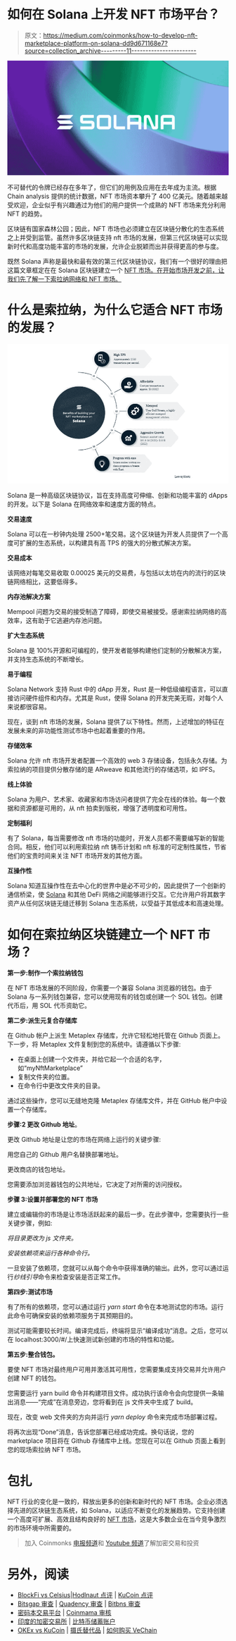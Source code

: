 # 如何在 Solana 上开发 NFT 市场平台？

> 原文：<https://medium.com/coinmonks/how-to-develop-nft-marketplace-platform-on-solana-dd9d671168e7?source=collection_archive---------11----------------------->

![](img/c7e271b96a3b788f095da1cbb308c311.png)

不可替代的令牌已经存在多年了，但它们的用例及应用在去年成为主流。根据 Chain analysis 提供的统计数据，NFT 市场资本攀升了 400 亿美元。随着越来越受欢迎，企业似乎有兴趣通过为他们的用户提供一个成熟的 NFT 市场来充分利用 NFT 的趋势。

区块链有国家森林公园；因此，NFT 市场也必须建立在区块链分散化的生态系统之上并受到监管。虽然许多区块链支持 nft 市场的发展，但第三代区块链可以实现新时代和高度功能丰富的市场的发展，允许企业脱颖而出并获得更高的参与度。

既然 Solana 声称是最快和最有效的第三代区块链协议，我们有一个很好的理由把这篇文章框定在在 Solana 区块链建立一个 [NFT 市场。在开始市场开发之前，让我们先了解一下索拉纳网络和 NFT 市场。](https://www.leewayhertz.com/solana-nft-marketplace-development/)

# 什么是索拉纳，为什么它适合 NFT 市场的发展？

![](img/1cded9144ed093a6d532f11d477912be.png)

Solana 是一种高级区块链协议，旨在支持高度可伸缩、创新和功能丰富的 dApps 的开发。以下是 Solana 在网络效率和速度方面的特点。

**交易速度**

Solana 可以在一秒钟内处理 2500+笔交易。这个区块链为开发人员提供了一个高度可扩展的生态系统，以构建具有高 TPS 的强大的分散式解决方案。

**交易成本**

该网络对每笔交易收取 0.00025 美元的交易费，与包括以太坊在内的流行的区块链网络相比，这要低得多。

**内存池解决方案**

Mempool 问题为交易的接受制造了障碍，即使交易被接受。感谢索拉纳网络的高效率，这有助于它逃避内存池问题。

**扩大生态系统**

Solana 是 100%开源和可编程的，使开发者能够构建他们定制的分散解决方案，并支持生态系统的不断增长。

**易于编程**

Solana Network 支持 Rust 中的 dApp 开发，Rust 是一种低级编程语言，可以直接访问硬件组件和内存。尤其是 Rust，使得 Solana 的开发完美无瑕，对每个人来说都很容易。

现在，谈到 nft 市场的发展，Solana 提供了以下特性。然而，上述增加的特征在发展未来的非功能性测试市场中也起着重要的作用。

**存储效率**

Solana 允许 nft 市场开发者配置一个高效的 web 3 存储设备，包括永久存储。为索拉纳的项目提供分散存储的是 ARweave 和其他流行的存储选项，如 IPFS。

**线上体验**

Solana 为用户、艺术家、收藏家和市场访问者提供了完全在线的体验。每一个数据和资源都是可用的，从 nft 拍卖到版税，增强了透明度和可用性。

**定制福利**

有了 Solana，每当需要修改 nft 市场的功能时，开发人员都不需要编写新的智能合同。相反，他们可以利用索拉纳 nft 铸币计划和 nft 标准的可定制性属性，节省他们的宝贵时间来关注 NFT 市场开发的其他方面。

**互操作性**

Solana 知道互操作性在去中心化的世界中是必不可少的，因此提供了一个创新的通信桥梁，使 [Solana](https://www.leewayhertz.com/solana/smart-contract-development/) 和其他 DeFi 网络之间能够进行交互。它允许用户将其数字资产从任何区块链无缝迁移到 Solana 生态系统，以受益于其低成本和高速处理。

# 如何在索拉纳区块链建立一个 NFT 市场？

**第一步:制作一个索拉纳钱包**

在 NFT 市场发展的不同阶段，你需要一个兼容 Solana 浏览器的钱包。由于 Solana 与一系列钱包兼容，您可以使用现有的钱包或创建一个 SOL 钱包。创建代币后，用 SOL 代币资助它。

**第二步:派生元复合存储库**

在 Github 帐户上派生 Metaplex 存储库，允许它轻松地托管在 Github 页面上。下一步，将 Metaplex 文件复制到您的系统中。请遵循以下步骤:

*   在桌面上创建一个文件夹，并给它起一个合适的名字，如“myNftMarketplace”
*   复制文件夹的位置。
*   在命令行中更改文件夹的目录。

通过这些操作，您可以无缝地克隆 Metaplex 存储库文件，并在 GitHub 帐户中设置一个存储库。

**步骤:2 更改 Github 地址**。

更改 Github 地址是让您的市场在网络上运行的关键步骤:

用您自己的 Github 用户名替换部署地址。

更改商店的钱包地址。

您需要添加浏览器钱包的公共地址，它决定了对所需的访问授权。

**步骤 3:设置并部署您的 NFT 市场**

建立或编辑你的市场是让市场活跃起来的最后一步。在此步骤中，您需要执行一些关键步骤，例如:

*将目录更改为 js 文件夹。*

*安装依赖项来运行各种命令行。*

一旦安装了依赖项，您就可以从每个命令中获得准确的输出。此外，您可以通过运行*纱线引导*命令来检查安装是否正常工作。

**第四步:测试市场**

有了所有的依赖项，您可以通过运行 *yarn start* 命令在本地测试您的市场。运行此命令可确保安装的依赖项服务于其预期目的。

测试可能需要较长时间。编译完成后，终端将显示“编译成功”消息。之后，您可以在 localhost:3000/#/上快速测试新创建的市场的特性和功能。

**第五步:整合钱包。**

要使 NFT 市场对最终用户可用并激活其可用性，您需要集成支持交易并允许用户创建 NFT 的钱包。

您需要运行 yarn build 命令并构建项目文件。成功执行该命令会向您提供一条输出消息——“完成”在消息旁边，您将看到在 js 文件夹中生成了 build。

现在，改变 web 文件夹的方向并运行 *yarn deploy* 命令来完成市场部署过程。

将再次出现“Done”消息，告诉您部署已经成功完成。换句话说，您的 marketplace 项目将在 Github 存储库中上线。您现在可以在 Github 页面上看到您的现场索拉纳 NFT 市场。

# 包扎

NFT 行业的变化是一致的，释放出更多的创新和新时代的 NFT 市场。企业必须选择先进的区块链生态系统，如 Solana，以适应不断变化的发展趋势。它支持创建一个高度可扩展、高效且结构良好的 [NFT 市场](https://www.leewayhertz.com/nft-marketplace-development-company/)，这是大多数企业在当今竞争激烈的市场环境中所需要的。

> 加入 Coinmonks [电报频道](https://t.me/coincodecap)和 [Youtube 频道](https://www.youtube.com/c/coinmonks/videos)了解加密交易和投资

# 另外，阅读

*   [BlockFi vs Celsius](/coinmonks/blockfi-vs-celsius-vs-hodlnaut-8a1cc8c26630)|[Hodlnaut 点评](/coinmonks/hodlnaut-review-best-way-to-hodl-is-to-earn-interest-on-your-bitcoin-6658a8c19edf) | [KuCoin 点评](https://coincodecap.com/kucoin-review)
*   [Bitsgap 审查](/coinmonks/bitsgap-review-a-crypto-trading-bot-that-makes-easy-money-a5d88a336df2) | [Quadency 审查](/coinmonks/quadency-review-a-crypto-trading-automation-platform-3068eaa374e1) | [Bitbns 审查](/coinmonks/bitbns-review-38256a07e161)
*   [密码本交易平台](/coinmonks/top-10-crypto-copy-trading-platforms-for-beginners-d0c37c7d698c) | [Coinmama 审核](/coinmonks/coinmama-review-ace5641bde6e)
*   [印度的加密交易所](/coinmonks/bitcoin-exchange-in-india-7f1fe79715c9) | [比特币储蓄账户](/coinmonks/bitcoin-savings-account-e65b13f92451)
*   [OKEx vs KuCoin](https://coincodecap.com/okex-kucoin) | [摄氏替代品](https://coincodecap.com/celsius-alternatives) | [如何购买 VeChain](https://coincodecap.com/buy-vechain)